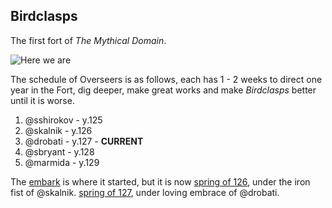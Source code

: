 Birdclasps
----------

The first fort of *The Mythical Domain*.

![Here we are](http://pixxx.wtf.cat/image/3t3F2x2p1P0R/2014-08-07%20at%209.25%20PM.png)

The schedule of Overseers is as follows, each has 1 - 2 weeks to direct
one year in the Fort, dig deeper, make great works and make *Birdclasps* better until
it is worse.

  1. @sshirokov - y.125
  2. @skalnik - y.126
  3. @drobati - y.127 - **CURRENT**
  4. @sbryant - y.128
  5. @marmida - y.129

The [embark](/The-Mythical-Domain/Birdclasps/125-0-embark.md) is where it started, but it is now
[spring of 126](/The-Mythical-Domain/Birdclasps/126-1-spring.md), under the iron fist of @skalnik.
[spring of 127](/The-Mythical-Domain/Birdclasps/127-1-spring.md), under loving embrace of @drobati.
